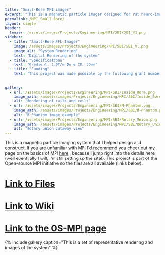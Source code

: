 ```yaml
---
title: "Small-Bore MPI imager"
excerpt: "This is a magnetic particle imager designed for rat neuro-imaging"
permalink: /MPI_Small_Bore/
layout: single
header:
  teaser: /assets/images/Projects/Engineering/MPI/SBI/SBI_V1.png
sidebar:
  - title: "Small-Bore FFL Imager"
    image: /assets/images/Projects/Engineering/MPI/SBI/SBI_V1.png
    image_alt: "System Rendering"
    text: "Digital Rendering of the system"
  - title: "Specifications"
    text: "Gradient: 2.8T/m Bore ID: 50mm"
  - title: "Funding"
    text: "This project was made possible by the following grant numbers: NIBIB U01EB025121 NIMH R24106053 and NSF GRFP 1122374"
   
    
gallery:
  - url: /assets/images/Projects/Engineering/MPI/SBI/Inside_Bore.png
    image_path: /assets/images/Projects/Engineering/MPI/SBI/Inside_Bore.png
    alt: "Rendering of rails and coils"
  - url: /assets/images/Projects/Engineering/MPI/SBI/M-Phantom.png
    image_path: /assets/images/Projects/Engineering/MPI/SBI/M-Phantom.png
    alt: "M Phantom image example"
  - url: /assets/images/Projects/Engineering/MPI/SBI/Rotary_Union.png
    image_path: /assets/images/Projects/Engineering/MPI/SBI/Rotary_Union.png
    alt: "Rotary union cutaway view"
---
```


This is a magnetic particle imaging system that I helped design and construct. If you are unfamiliar with MPI I'd recommend you check out my page on the basics of MPI [here](https://elimattingly22.github.io/MPI_Basics) , because I jump right into the details here (well eventually I will, I'm still setting up the site!). This project is part of the Open-source MPI initiative so the files are all available (links below). 
# [Link to Files](https://github.com/OS-MPI/Small-Bore-Imager)
# [Link to Wiki](https://github.com/OS-MPI/Small-Bore-Imager/wiki)
# [Link to the OS-MPI page](https://os-mpi.github.io)

{% include gallery caption="This is a set of representative rendering and images of the system" %}
